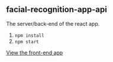 ## facial-recognition-app-api

The server/back-end of the react app.

1. `npm install`
2. `npm start`

[View the front-end app](https://github.com/SNasser97/facial-recognition-app)
